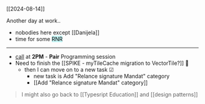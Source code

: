[[2024-08-14]]

Another day at work..

- nobodies here except [[Danijela]]
- time for some <mark style="background: #ABF7F7A6;">RNR</mark>

---
- [call](https://meet.google.com/ndb-yioj-mha?authuser=vladimir.sedlar-ext%40aviv-group.com) at **2PM** - **Pair** Programming session
- Need to finish the [[SPIKE - myTileCache migration to VectorTile?]] 🎫
	- then I can move on to a new task ☑
		- new task is Add "Relance signature Mandat" category
		- [[Add "Relance signature Mandat" category]]

> I might also go back to [[Typesript Education]] and [[design patterns]]
